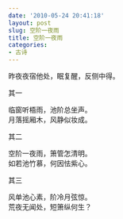 ```yaml
---
date: '2010-05-24 20:41:18'
layout: post
slug: 空阶一夜雨
title: 空阶一夜雨
categories:
- 古诗
---
```

昨夜夜宿他处，眠复醒，反侧中得。

其一

临窗听梧雨，池阶总坐声。  
月落摇厢木，风静似妆成。

其二

空阶一夜雨，箫管怎清明。  
如若池竹慕，何因怯紫心。

其三

风单池心素，阶冷月弦惊。  
荒夜无闻处，短箫纵何生？
